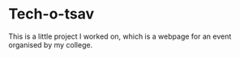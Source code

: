 # Tech-o-tsav
This is a little project I worked on, which is a webpage for an event organised by my college. 
